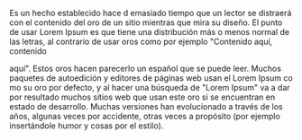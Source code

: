 Es un hecho establecido hace 
d
emasiado tiempo que un lector se distraerá con el contenido del oro de un sitio mientras que mira su diseño. El punto de usar Lorem Ipsum es que tiene una distribución más o menos normal de las letras, al contrario de usar oros como por ejemplo "Contenido aquí, contenido
 
 aquí". Estos oros hacen parecerlo un español que se puede leer. Muchos paquetes de autoedición y editores de páginas web usan el Lorem Ipsum co
 mo su oro por defecto, y al hacer una búsqueda de "Lorem Ipsum" va a dar por resultado muchos sitios web que usan este oro si se encuentran en
  estado de desarrollo.
  Muchas versiones han evolucionado a través de los años, algunas veces por accidente,
  otras veces a propósito (por ejemplo insertándole humor y cosas por el estilo).

